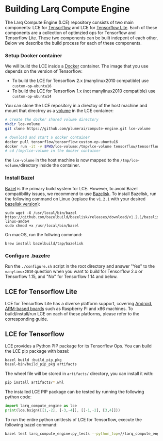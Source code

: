 # Building Larq Compute Engine #

The Larq Compute Engine (LCE) repository consists of two main components:
LCE for [Tensorflow](#LCE-for-Tensorflow) and LCE for [Tensorflow Lite](#LCE-for-Tensorflow-Lite).
Each of these components are a collection of optimzied ops for Tensorflow and
Tensorflow Lite.
These two components can be built indepent of each other. Below we describe
the build process for each of these components.

### Setup Docker container ###
We will build the LCE inside a [Docker](https://www.docker.com/) container.
The image that you use depends on the version of Tensorflow:

- To build the LCE for Tensorflow 2.x (manylinux2010 compatible)
  use `custom-op-ubuntu16`
- To build the LCE for Tensorflow 1.x (not manylinux2010 compatible)
  use `custom-op-ubuntu14`

You can clone the LCE repository in a directoy of the
host machine and mount that directroy as a
[volume]((https://docs.docker.com/storage/volumes/)) in the LCE container:
``` bash
# create the docker shared volume directory
mkdir lce-volume
git clone https://github.com/plumerai/compute-engine.git lce-volume

# download and start a docker container
docker pull tensorflow/tensorflow:custom-op-ubuntu16
docker run -it -v $PWD/lce-volume:/tmp/lce-volume tensorflow/tensorflow:custom-op-ubuntu16 /bin/bash
# cd /tmp/lce-volume in the docker container
```
the `lce-volume` in the host machine is now mapped to the `/tmp/lce-volume/`directory
inside the container.

### Install Bazel ###

[Bazel](https://bazel.build/) is the primary build system for LCE.
However, to avoid Bazel compatibility issues,
we recommend to use [Bazelisk](https://github.com/bazelbuild/bazelisk).
To install Bazelisk, run the following command on Linux
(replace the ```v1.2.1``` with your desired
[bazelisk version](https://github.com/bazelbuild/bazelisk/releases)):

```shell
sudo wget -O /usr/local/bin/bazel https://github.com/bazelbuild/bazelisk/releases/download/v1.2.1/bazelisk-linux-amd64
sudo chmod +x /usr/local/bin/bazel
```

On macOS, run the follwing command:
```
brew install bazelbuild/tap/bazelisk
```

### Configure .bazelrc ###
Run the ```./configure.sh``` script in the root directory and answer
"Yes" to the ```manylinux2010``` question when you want to build for
Tensorflow 2.x or Tensorflow 1.15, and "No" for Tensorflow 1.14 and below.

## LCE for Tensorflow Lite ##
LCE for Tensorflow Lite has a diverse platform support, covering
[Android](./quickstart_android.md), [ARM-based boards](./build_arm.md)
such as Raspberry Pi and x86 machines. To build/install/run LCE on
each of these platforms, please refer to the corresponding guide.

## LCE for Tensorflow ##

LCE provides a Python PIP package for its Tensorflow Ops.
You can build the LCE pip package with bazel:
``` bash
bazel build :build_pip_pkg
bazel-bin/build_pip_pkg artifacts
```

The wheel file will be stored in `artifacts/` directory, you can install
it with:
``` bash
pip install artifacts/*.whl
```

The installed LCE PIP package can be tested by running the following
python code:
```python
import larq_compute_engine as lce
print(lce.bsign([[1,-2], [-3,-4]], [[-1,-2], [3,4]]))
```

To run the entire python unittests of LCE for Tensorflow, execute the following
bazel command:
``` bash
bazel test larq_compute_engine:py_tests --python_top=//larq_compute_engine:pyruntime
```
